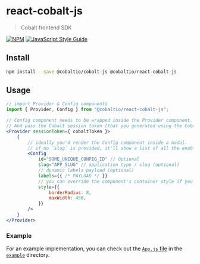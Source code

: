 # react-cobalt-js

> Cobalt frontend SDK

[![NPM](https://img.shields.io/npm/v/@cobaltio/react-cobalt-js.svg)](https://www.npmjs.com/package/@cobaltio/react-cobalt-js) [![JavaScript Style Guide](https://img.shields.io/badge/code_style-standard-brightgreen.svg)](https://standardjs.com)

## Install

```bash
npm install --save @cobaltio/cobalt-js @cobaltio/react-cobalt-js
```

## Usage

```jsx
// import Provider & Config components
import { Provider, Config } from "@cobaltio/react-cobalt-js";

// Config component needs to be wrapped inside the Provider component.
// And pass the Cobalt session token (that you generated using the Cobalt backend SDK) to the provider.
<Provider sessionToken={ cobaltToken }>
    {
        // ideally you'd render the Config component inside a modal.
        // if no `slug` is provided, it'll show a list of all the enabled applications.
        <Config
            id="SOME_UNIQUE_CONFIG_ID" // Optional
            slug="APP_SLUG" // application type / slug (optional)
            // dynamic labels payload (optional)
            labels={{ /* PAYLOAD */ }}
            // you can override the component's container style if you want
            style={{
                borderRadius: 8,
                maxWidth: 450,
            }}
        />
    }
</Provider>
```

### Example

For an example implementation, you can check out the [`App.js` file](/example/src/App.js)
in the [`example`](/example/) directory.
